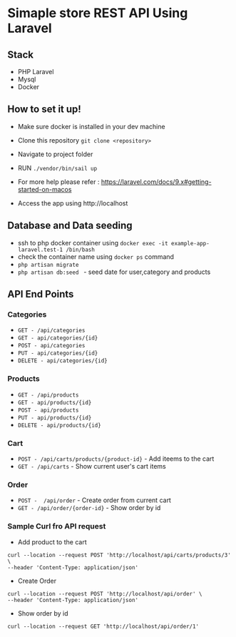 
# Simaple store REST API Using Laravel

## Stack
- PHP Laravel
- Mysql
- Docker

## How to set it up!
- Make sure docker is installed in your dev machine
- Clone this repository `git clone <repository>`
- Navigate to project folder
- RUN `./vendor/bin/sail up`
- For more help please refer : https://laravel.com/docs/9.x#getting-started-on-macos

- Access the app using http://localhost

## Database and Data seeding

- ssh to php docker  container using `docker exec -it example-app-laravel.test-1 /bin/bash`
- check the container name  using `docker ps` command
- `php artisan migrate`
- `php artisan db:seed ` - seed date for user,category and products

## API End Points

### Categories
- `GET - /api/categories`
- `GET - api/categories/{id}`
- `POST - api/categories`
- `PUT - api/categories/{id}`
- `DELETE - api/categories/{id}`

### Products
- `GET - /api/products`
- `GET - api/products/{id}`
- `POST - api/products`
- `PUT - api/products/{id}`
- `DELETE - api/products/{id}`

### Cart
- `POST - /api/carts/products/{product-id}` - Add iteems to the cart
- `GET - /api/carts` - Show current user's cart items
### Order
- `POST -  /api/order` - Create order from current cart
- `GET - /api/order/{order-id}` - Show order by id


### Sample Curl fro API request
- Add product to the cart
```
curl --location --request POST 'http://localhost/api/carts/products/3' \
--header 'Content-Type: application/json'
```

- Create Order
```
curl --location --request POST 'http://localhost/api/order' \
--header 'Content-Type: application/json'
```
- Show order by id
```
curl --location --request GET 'http://localhost/api/order/1'
```

